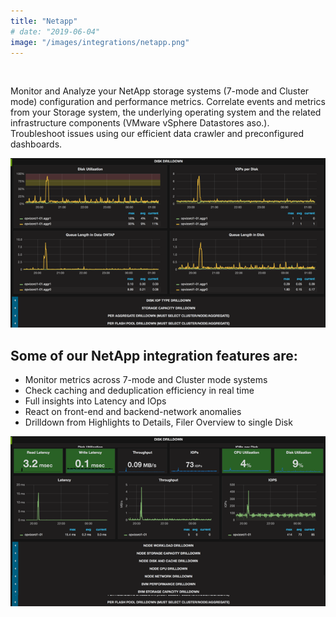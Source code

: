 ```yaml
---
title: "Netapp"
# date: "2019-06-04"
image: "/images/integrations/netapp.png"
---
```


 

<!-- ![Netapp](/images/integrations/netapp.png) -->



Monitor and Analyze your NetApp storage systems (7-mode and Cluster mode) configuration and performance metrics. Correlate events and metrics from your Storage system, the underlying operating system and the related infrastructure components (VMware vSphere Datastores aso.). Troubleshoot issues using our efficient data crawler and preconfigured dashboards.


![NetApp Disk Bottlenecks](/images/integrations/posts//netapp_dashboard.png)


## Some of our NetApp integration features are:

* Monitor metrics across 7-mode and Cluster mode systems
* Check caching and deduplication efficiency in real time
* Full insights into Latency and IOps
* React on front-end and backend-network anomalies
* Drilldown from Highlights to Details, Filer Overview to single Disk


![NetApp Filer Cluster Highlights](/images/integrations/posts//netapp_cl_highlights.png)